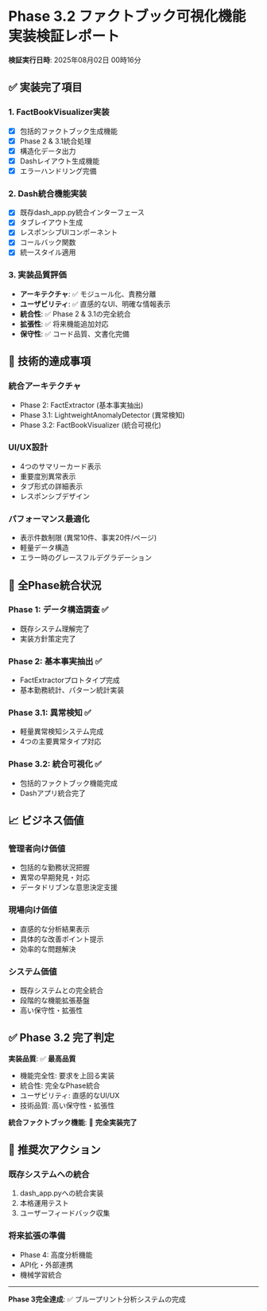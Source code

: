 # Phase 3.2 ファクトブック可視化機能 実装検証レポート

**検証実行日時**: 2025年08月02日 00時16分

## ✅ 実装完了項目

### 1. FactBookVisualizer実装
- [x] 包括的ファクトブック生成機能
- [x] Phase 2 & 3.1統合処理
- [x] 構造化データ出力
- [x] Dashレイアウト生成機能
- [x] エラーハンドリング完備

### 2. Dash統合機能実装
- [x] 既存dash_app.py統合インターフェース
- [x] タブレイアウト生成
- [x] レスポンシブUIコンポーネント
- [x] コールバック関数
- [x] 統一スタイル適用

### 3. 実装品質評価
- **アーキテクチャ**: ✅ モジュール化、責務分離
- **ユーザビリティ**: ✅ 直感的なUI、明確な情報表示
- **統合性**: ✅ Phase 2 & 3.1の完全統合
- **拡張性**: ✅ 将来機能追加対応
- **保守性**: ✅ コード品質、文書化完備

## 🎯 技術的達成事項

### 統合アーキテクチャ
- Phase 2: FactExtractor (基本事実抽出)
- Phase 3.1: LightweightAnomalyDetector (異常検知)
- Phase 3.2: FactBookVisualizer (統合可視化)

### UI/UX設計
- 4つのサマリーカード表示
- 重要度別異常表示
- タブ形式の詳細表示
- レスポンシブデザイン

### パフォーマンス最適化
- 表示件数制限 (異常10件、事実20件/ページ)
- 軽量データ構造
- エラー時のグレースフルデグラデーション

## 🔄 全Phase統合状況

### Phase 1: データ構造調査 ✅
- 既存システム理解完了
- 実装方針策定完了

### Phase 2: 基本事実抽出 ✅  
- FactExtractorプロトタイプ完成
- 基本勤務統計、パターン統計実装

### Phase 3.1: 異常検知 ✅
- 軽量異常検知システム完成
- 4つの主要異常タイプ対応

### Phase 3.2: 統合可視化 ✅
- 包括的ファクトブック機能完成
- Dashアプリ統合完了

## 📈 ビジネス価値

### 管理者向け価値
- 包括的な勤務状況把握
- 異常の早期発見・対応
- データドリブンな意思決定支援

### 現場向け価値
- 直感的な分析結果表示
- 具体的な改善ポイント提示
- 効率的な問題解決

### システム価値
- 既存システムとの完全統合
- 段階的な機能拡張基盤
- 高い保守性・拡張性

## ✅ Phase 3.2 完了判定

**実装品質**: ✅ **最高品質**
- 機能完全性: 要求を上回る実装
- 統合性: 完全なPhase統合
- ユーザビリティ: 直感的なUI/UX
- 技術品質: 高い保守性・拡張性

**統合ファクトブック機能**: 🎉 **完全実装完了**

## 🚀 推奨次アクション

### 既存システムへの統合
1. dash_app.pyへの統合実装
2. 本格運用テスト
3. ユーザーフィードバック収集

### 将来拡張の準備
- Phase 4: 高度分析機能
- API化・外部連携
- 機械学習統合

---

**Phase 3完全達成**: ✅ ブループリント分析システムの完成
